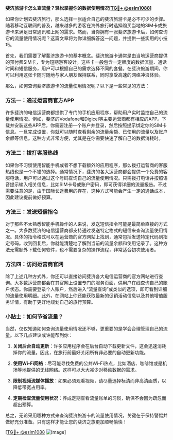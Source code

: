 **斐济旅游卡怎么查流量？轻松掌握你的数据使用情况[[TG💪+ @esim1088](https://t.me/s/esim1088)]**

如果你计划去斐济旅行，那么选择一张适合自己的斐济旅游卡是必不可少的步骤。随着移动互联网的普及，越来越多的游客在海外旅行时选择购买当地的SIM卡或旅游卡来满足日常通讯和上网的需求。然而，当你拥有一张斐济旅游卡后，如何查询它的流量使用情况呢？这篇文章将为你详细解答这一问题，并提供一些实用的小技巧。

首先，我们需要了解斐济旅游卡的基本概念。斐济旅游卡通常是由当地运营商提供的预付费SIM卡，专为短期游客设计。这些卡一般包含一定额度的数据流量、通话时间和短信服务，用户可以根据自己的需求选择不同的套餐。在斐济旅游期间，你可以利用这张卡随时随地与家人朋友保持联系，同时享受高速的网络冲浪体验。

那么，如何查询斐济旅游卡的流量使用情况呢？以下是一些常见的方法：

### 方法一：通过运营商官方APP

许多斐济的电信运营商都提供了专门的手机应用程序，帮助用户实时监控自己的流量使用情况。例如，斐济的Vodafone和Digicel等主要运营商都有相应的APP。下载并安装这些APP后，你需要注册一个账户并登录，然后按照提示绑定你的SIM卡信息。一旦完成设置，你就可以随时查看剩余的流量余额、已使用的流量以及账户余额等信息。这种方式非常方便，尤其是在你需要快速了解自己的数据消耗时。

### 方法二：拨打客服热线

如果你不习惯使用智能手机或者不想下载额外的应用程序，那么拨打运营商的客服热线也是一个不错的选择。通常情况下，斐济的各大运营商都会提供一个免费的客服电话，用户可以通过这个号码查询自己的流量使用情况。只需拨打电话并按照语音提示输入相关信息，比如SIM卡号或账户密码，即可获得详细的流量报告。不过需要注意的是，由于国际长途费用的存在，这种方式可能会产生一定的通话成本，因此建议提前做好预算。

### 方法三：发送短信指令

对于那些不太熟悉智能手机操作的人来说，发送短信指令可能是最简单直接的方式之一。大多数斐济的电信运营商都支持通过发送特定格式的短信来查询流量使用情况。具体的指令格式可以在运营商的官方网站上找到，通常包括发送特定代码到指定号码。收到回复后，你就能清楚地了解到当前的流量余额和使用记录了。这种方法无需额外下载任何软件，也不需要复杂的操作流程，非常适合初次使用者。

### 方法四：访问运营商官网

除了上述几种方式外，你还可以直接访问斐济各大电信运营商的官方网站进行查询。大多数运营商都会在其官网上设置专门的服务页面，供用户在线查询自己的账户状态。你需要登录个人账户，然后进入“流量查询”或类似的选项，即可看到详细的流量使用明细。此外，在网站上你还能获取最新的促销活动信息以及其他增值服务详情，有助于更好地规划自己的旅行预算。

### 小贴士：如何节省流量？

当然，仅仅知道如何查询流量使用情况还不够，更重要的是学会合理管理自己的流量。以下几点建议或许能帮到你：

1. **关闭后台自动更新**：许多应用程序会在后台自动下载更新文件，这会迅速消耗掉你的流量。因此，在旅行前最好关闭所有非必要的自动更新功能。
   
2. **使用Wi-Fi网络**：尽可能寻找免费的公共Wi-Fi热点，比如酒店、咖啡馆或是机场等地提供的无线网络。这样可以大大减少对移动数据的需求。
   
3. **限制视频流媒体播放**：如果必须观看视频，请尽量选择标清而非高清画质，以降低带宽占用率。
   
4. **定期检查流量使用状况**：养成定期查看流量账单的习惯，确保不会因为疏忽而超出预算。

总之，无论采用哪种方式来查询斐济旅游卡的流量使用情况，关键在于保持警惕并做好充分准备。只有这样才能让您的斐济之旅更加顺畅愉快！

[[TG💪+ @esim1088](https://t.me/s/esim1088) ![Image](https://i.postimg.cc/4NQfJmqS/Snipaste-2025-05-13-00-14-12.png)]